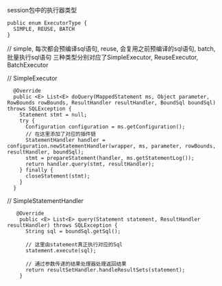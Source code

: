 

session包中的执行器类型

```
public enum ExecutorType {
  SIMPLE, REUSE, BATCH
}
```
// simple, 每次都会预编译sql语句, reuse, 会复用之前预编译的sql语句, batch, 批量执行sql语句
三种类型分别对应了SimpleExecutor, ReuseExecutor, BatchExecutor



// SimpleExecutor
```
  @Override
  public <E> List<E> doQuery(MappedStatement ms, Object parameter, RowBounds rowBounds, ResultHandler resultHandler, BoundSql boundSql) throws SQLException {
    Statement stmt = null;
    try {
      Configuration configuration = ms.getConfiguration();
      // 在这里添加了对应的插件链
      StatementHandler handler = configuration.newStatementHandler(wrapper, ms, parameter, rowBounds, resultHandler, boundSql);
      stmt = prepareStatement(handler, ms.getStatementLog());
      return handler.query(stmt, resultHandler);
    } finally {
      closeStatement(stmt);
    }
  }
```


// SimpleStatementHandler
```
   @Override
    public <E> List<E> query(Statement statement, ResultHandler resultHandler) throws SQLException {
      String sql = boundSql.getSql();
  
      // 这里由statement真正执行对应的Sql
      statement.execute(sql);
  
      // 通过参数传递的结果处理器处理返回结果
      return resultSetHandler.handleResultSets(statement);
    }
```


